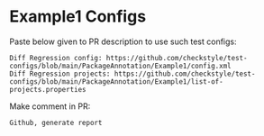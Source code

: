 # Example1 Configs
Paste below given to PR description to use such test configs:
```
Diff Regression config: https://github.com/checkstyle/test-configs/blob/main/PackageAnnotation/Example1/config.xml
Diff Regression projects: https://github.com/checkstyle/test-configs/blob/main/PackageAnnotation/Example1/list-of-projects.properties
```
Make comment in PR:
```
Github, generate report
```
